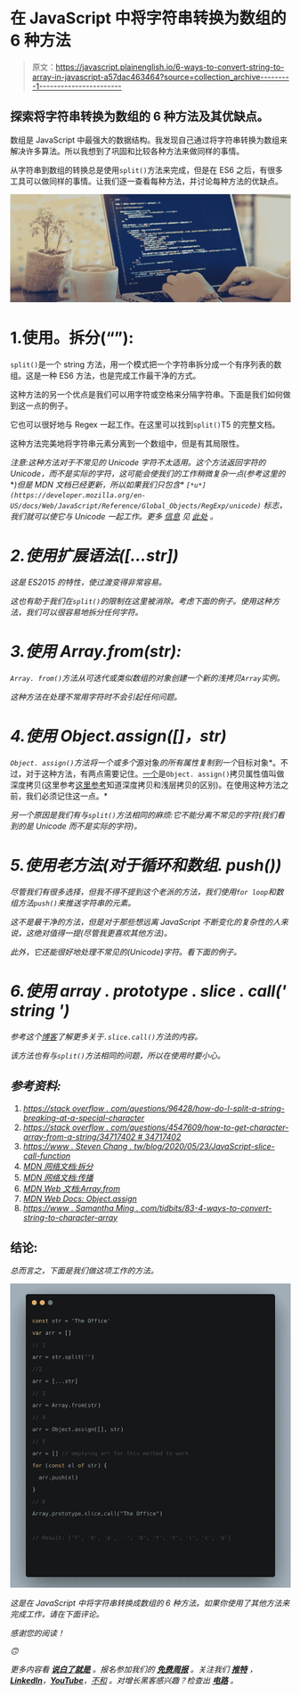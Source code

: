 # 在 JavaScript 中将字符串转换为数组的 6 种方法

> 原文：<https://javascript.plainenglish.io/6-ways-to-convert-string-to-array-in-javascript-a57dac463464?source=collection_archive---------1----------------------->

## 探索将字符串转换为数组的 6 种方法及其优缺点。

数组是 JavaScript 中最强大的数据结构。我发现自己通过将字符串转换为数组来解决许多算法。所以我想到了巩固和比较各种方法来做同样的事情。

从字符串到数组的转换总是使用`split()`方法来完成，但是在 ES6 之后，有很多工具可以做同样的事情。让我们逐一查看每种方法，并讨论每种方法的优缺点。

![](img/784810e5ef2383b8abcb4a3b7717ba0b.png)

# 1.使用。拆分(“”):

`split()`是一个 string 方法，用一个模式把一个字符串拆分成一个有序列表的数组。这是一种 ES6 方法，也是完成工作最干净的方式。

这种方法的另一个优点是我们可以用字符或空格来分隔字符串。下面是我们如何做到这一点的例子。

它也可以很好地与 Regex 一起工作。在这里可以找到`split()`T5 的完整文档。

这种方法完美地将字符串元素分离到一个数组中，但是有其局限性。

*注意:这种方法对于不常见的 Unicode 字符不太适用。这个方法返回字符的 Unicode，而不是实际的字符，这可能会使我们的工作稍微复杂一点(参考这里的*[](https://stackoverflow.com/questions/4547609/how-to-get-character-array-from-a-string/34717402#34717402)**)但是 MDN 文档已经更新，所以如果我们只包含* `[*u*](https://developer.mozilla.org/en-US/docs/Web/JavaScript/Reference/Global_Objects/RegExp/unicode)` *标志，我们就可以使它与 Unicode 一起工作。更多* [*信息*](https://developer.mozilla.org/en-US/docs/Web/JavaScript/Reference/Global_Objects/String/split#description) *见* [*此处*](https://developer.mozilla.org/en-US/docs/Web/JavaScript/Reference/Global_Objects/String/split#description) *。**

# *2.使用扩展语法([…str])*

*这是 ES2015 的特性，使过渡变得非常容易。*

*这也有助于我们在`split()`的限制在这里被消除。考虑下面的例子。使用这种方法，我们可以很容易地拆分任何字符。*

# *3.使用 Array.from(str):*

*`Array. from()`方法从可迭代或类似数组的对象创建一个新的浅拷贝`Array`实例。*

*这种方法在处理不常用字符时不会引起任何问题。*

# *4.使用 Object.assign([]，str)*

*`Object. assign()`方法将一个或多个*源对象*的所有属性复制到一个*目标对象*。不过，对于这种方法，有两点需要记住。[一个](https://developer.mozilla.org/en-US/docs/Web/JavaScript/Reference/Global_Objects/Object/assign#examples)是`Object. assign()`拷贝属性值叫做深度拷贝(这里参考[这里参考](https://medium.com/@manjuladube/understanding-deep-and-shallow-copy-in-javascript-13438bad941c)知道深度拷贝和浅层拷贝的区别)。在使用这种方法之前，我们必须记住这一点。*

*另一个原因是我们有与`split()`方法相同的麻烦:它不能分离不常见的字符(我们看到的是 Unicode 而不是实际的字符)。*

# *5.使用老方法(对于循环和数组. push())*

*尽管我们有很多选择，但我不得不提到这个老派的方法，我们使用`for loop`和数组方法`push()`来推送字符串的元素。*

*这不是最干净的方法，但是对于那些想远离 JavaScript 不断变化的复杂性的人来说，这绝对值得一提(尽管我更喜欢其他方法)。*

*此外，它还能很好地处理不常见的(Unicode)字符。看下面的例子。*

# *6.使用 array . prototype . slice . call(' string ')*

*参考这个[博客](https://www.stevenchang.tw/blog/2020/05/23/JavaScript-slice-call-function)了解更多关于`.slice.call()`方法的内容。*

*该方法也有与`split()`方法相同的问题，所以在使用时要小心。*

## *参考资料:*

1.  *[https://stack overflow . com/questions/96428/how-do-I-split-a-string-breaking-at-a-special-character](https://stackoverflow.com/questions/96428/how-do-i-split-a-string-breaking-at-a-particular-character)*
2.  *[https://stack overflow . com/questions/4547609/how-to-get-character-array-from-a-string/34717402 # 34717402](https://stackoverflow.com/questions/4547609/how-to-get-character-array-from-a-string/34717402#34717402)*
3.  *[https://www . Steven Chang . tw/blog/2020/05/23/JavaScript-slice-call-function](https://www.stevenchang.tw/blog/2020/05/23/JavaScript-slice-call-function)*
4.  *[MDN 网络文档:拆分](https://developer.mozilla.org/en-US/docs/Web/JavaScript/Reference/Global_Objects/String/split)*
5.  *[MDN 网络文档:传播](https://developer.mozilla.org/en-US/docs/Web/JavaScript/Reference/Operators/Spread_syntax)*
6.  *[MDN Web 文档:Array.from](https://developer.mozilla.org/en-US/docs/Web/JavaScript/Reference/Global_Objects/Array/from)*
7.  *[MDN Web Docs: Object.assign](https://developer.mozilla.org/en-US/docs/Web/JavaScript/Reference/Global_Objects/Object/assign)*
8.  *[https://www . Samantha Ming . com/tidbits/83-4-ways-to-convert-string-to-character-array](https://www.samanthaming.com/tidbits/83-4-ways-to-convert-string-to-character-array)*

## **结论:**

*总而言之，下面是我们做这项工作的方法。*

*![](img/d6936b2e5138f9c2d1789f17cdc704c1.png)*

*这是在 JavaScript 中将字符串转换成数组的 6 种方法。如果你使用了其他方法来完成工作，请在下面评论。*

*感谢您的阅读！*

*🙃*

**更多内容看* [***说白了就是***](https://plainenglish.io/) *。报名参加我们的* [***免费周报***](http://newsletter.plainenglish.io/) *。关注我们* [***推特***](https://twitter.com/inPlainEngHQ) ，[***LinkedIn***](https://www.linkedin.com/company/inplainenglish/)*，*[***YouTube***](https://www.youtube.com/channel/UCtipWUghju290NWcn8jhyAw)*，*[*不和*](https://discord.gg/GtDtUAvyhW) *。对增长黑客感兴趣？检查出* [***电路***](https://circuit.ooo/) *。**